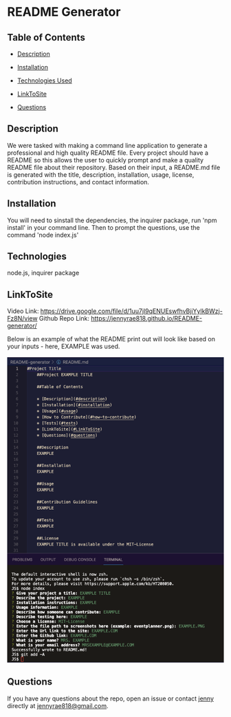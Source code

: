 # README Generator
## <Project README Generator>

## Table of Contents 

* [Description](#description)

* [Installation](#installation)

* [Technologies Used](#technologies)

* [LinkToSite](#LinkToSite)

* [Questions](#questions)


## Description
We were tasked with making a command line application to generate a professional and high quality README file. Every project should have a README so this allows the user to quickly prompt and make a quality README file about their repository. Based on their input, a README.md file is generated with the title, description, installation, usage, license, contribution instructions, and contact information. 


## Installation 
You will need to sinstall the dependencies, the inquirer package, run 'npm install' in your command line. Then to prompt the questions, use the command 
'node index.js'

## Technologies
node.js, inquirer package 

## LinkToSite
Video Link: https://drive.google.com/file/d/1uu7jl9qENUEswfhvBjiYylkBWzj-Fz8N/view
Github Repo Link: https://jennyrae818.github.io/README-generator/

Below is an example of what the README print out will look like based on your inputs - here, EXAMPLE was used.
<br>
<br>
![screenshot](screenshot.png)
<br>

## Questions

If you have any questions about the repo, open an issue or contact [jenny](undefined) directly at jennyrae818@gmail.com.
